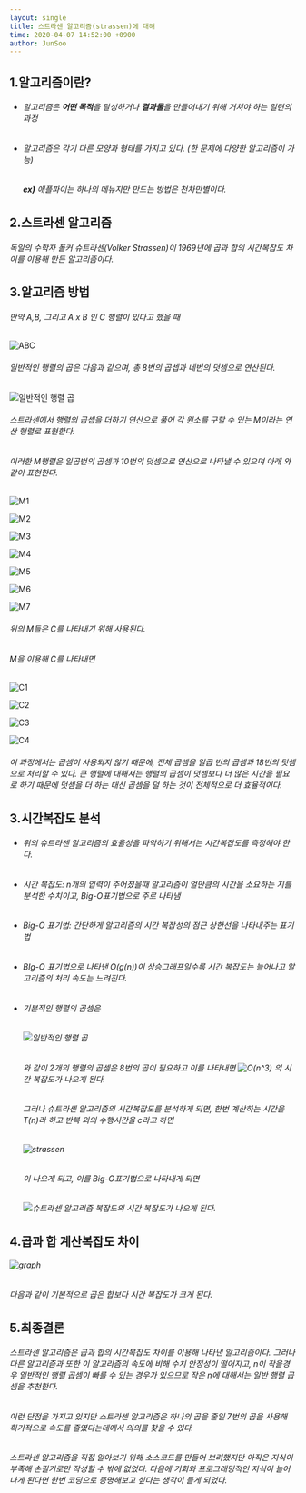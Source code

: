 ```yaml
---
layout: single
title: 스트라센 알고리즘(strassen)에 대해
time: 2020-04-07 14:52:00 +0900
author: JunSoo
---
```




## 1.알고리즘이란?

- ###### 알고리즘은 **어떤 목적**을 달성하거나 **결과물**을 만들어내기 위해 거쳐야 하는 일련의 과정

- ###### 알고리즘은 각기 다른 모양과 형태를 가지고 있다. (한 문제에 다양한 알고리즘이 가능)

  ###### **ex)** 애플파이는 하나의 메뉴지만 만드는 방법은 천차만별이다.

  

## 2.스트라센 알고리즘

###### 독일의 수학자 폴커 슈트라센(Volker Strassen)이 1969년에 곱과 합의 시간복잡도 차이를 이용해 만든 알고리즘이다.



## 3.알고리즘 방법

###### 만약 A,B, 그리고 A x B 인 C 행렬이 있다고 했을 때 

![ABC](C:\Users\이경원\my-awesome-site\assets\images\ABC.PNG)



###### 일반적인 행렬의 곱은 다음과 같으며, 총 8번의 곱셉과 네번의 덧셈으로 연산된다.

![일반적인 행렬 곱](https://t1.daumcdn.net/cfile/tistory/216A1B365818B6470D)



###### 스트라센에서 행렬의 곱셉을 더하기 연산으로 풀어 각 원소를 구할 수 있는 M이라는 연산 행렬로 표현한다.

###### 이러한 M행렬은 일곱번의 곱셈과 10번의 덧셈으로 연산으로 나타낼 수 있으며 아래 와 같이 표현한다.

![M1](https://t1.daumcdn.net/cfile/tistory/2735784D53F4468D1E)

![M2](https://t1.daumcdn.net/cfile/tistory/243C814D53F4468E12)

![M3](https://t1.daumcdn.net/cfile/tistory/2333624D53F4468E23)

![M4](https://t1.daumcdn.net/cfile/tistory/2434124D53F4468E21)

![M5](https://t1.daumcdn.net/cfile/tistory/2727B24D53F4468E35)

![M6](https://t1.daumcdn.net/cfile/tistory/213F594D53F4468E0D)

![M7](https://t1.daumcdn.net/cfile/tistory/21458A4D53F4468E04)



###### 위의 M들은 C를 나타내기 위해 사용된다. 

###### M을 이용해 C를 나타내면

![C1](https://t1.daumcdn.net/cfile/tistory/264E3D3753F446C624)

![C2](https://t1.daumcdn.net/cfile/tistory/213BE73753F446C634)

![C3](https://t1.daumcdn.net/cfile/tistory/2526A83753F446C642)

![C4](https://t1.daumcdn.net/cfile/tistory/25654A3753F446C715)

###### 이 과정에서는 곱셈이 사용되지 않기 때문에, 전체 곱셈을 일곱 번의 곱셈과 18번의 덧셈으로 처리할 수 있다. 큰 행렬에 대해서는 행렬의 곱셈이 덧셈보다 더 많은 시간을 필요로 하기 때문에 덧셈을 더 하는 대신 곱셈을 덜 하는 것이 전체적으로 더 효율적이다.

## 3.시간복잡도 분석

- ###### 위의 슈트라센 알고리즘의 효율성을 파악하기 위해서는 시간복잡도를 측정해야 한다.

- ###### 시간 복잡도: n개의 입력이 주어졌을때 알고리즘이 얼만큼의 시간을 소요하는 지를 분석한 수치이고, Big-O표기법으로 주로 나타냄

- ###### Big-O 표기법: 간단하게 알고리즘의 시간 복잡성의 점근 상한선을 나타내주는 표기법

- ###### BIg-O 표기법으로 나타낸 O(g(n))이 상승그래프일수록 시간 복잡도는 늘어나고 알고리즘의 처리 속도는 느려진다.

- ######  기본적인 행렬의 곱셈은

  ######  ![일반적인 행렬 곱](https://t1.daumcdn.net/cfile/tistory/216A1B365818B6470D)

  ###### 와 같이 2개의 행렬의 곱셈은 8번의 곱이 필요하고 이를 나타내면 ![O(n^3)](C:\Users\이경원\my-awesome-site\assets\images\O(n^3).PNG) 의 시간 복잡도가 나오게 된다.

  ###### 그러나 슈트라센 알고리즘의 시간복잡도를 분석하게 되면, 한번 계산하는 시간을 T(n)라 하고 반복 외의 수행시간을 c라고 하면

  ###### ![strassen](C:\Users\이경원\my-awesome-site\assets\images\strassen.PNG) 

  ###### 이 나오게 되고, 이를 Big-O표기법으로 나타내게 되면

  ######  ![슈트라센 알고리즘 복잡도](C:\Users\이경원\my-awesome-site\assets\images\O(n^2.807).PNG)의 시간 복잡도가 나오게 된다.

  

## 4.곱과 합 계산복잡도 차이

###### ![graph](C:\Users\이경원\my-awesome-site\assets\images\graph.PNG) 

###### 다음과 같이 기본적으로 곱은 합보다 시간 복잡도가 크게 된다.



## 5.최종결론

###### 스트라센 알고리즘은 곱과 합의 시간복잡도 차이를 이용해 나타낸 알고리즘이다. 그러나 다른 알고리즘과 또한 이 알고리즘의 속도에 비해 수치 안정성이 떨어지고, n이 작을경우 일반적인 행렬 곱셈이 빠를 수 있는 경우가 있으므로 작은 n에 대해서는 일반 행렬 곱셈을 추천한다.

###### 이런 단점을 가지고 있지만 스트라센 알고리즘은 하나의 곱을 줄일 7번의 곱을 사용해 획기적으로 속도를 줄였다는데에서 의의를 찾을 수 있다. 

###### 스트라센 알고리즘을 직접 알아보기 위해 소스코드를 만들어 보려했지만 아직은 지식이 부족해 손필기로만 작성할 수 밖에 없었다. 다음에 기회와 프로그래밍적인 지식이 늘어나게 된다면 한번 코딩으로 증명해보고 싶다는 생각이 들게 되었다. 


